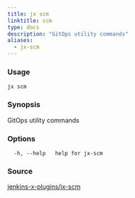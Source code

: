 ```yaml
---
title: jx scm
linktitle: scm
type: docs
description: "GitOps utility commands"
aliases:
  - jx-scm
---
```


### Usage

```
jx scm
```

### Synopsis

GitOps utility commands

### Options

```
  -h, --help   help for jx-scm
```



### Source

[jenkins-x-plugins/jx-scm](https://github.com/jenkins-x-plugins/jx-scm)
